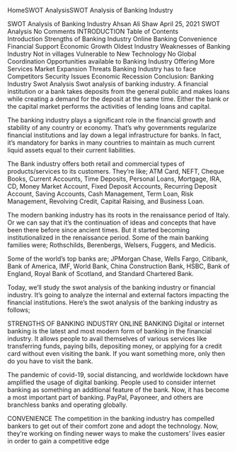   HomeSWOT AnalysisSWOT Analysis of Banking Industry


SWOT Analysis of Banking Industry Ahsan Ali Shaw  April 25, 2021  SWOT Analysis  No Comments
 INTRODUCTION 
Table of Contents	
 Introduction 
Strengths of Banking Industry 
Online Banking
Convenience
Financial Support
Economic Growth
Oldest Industry
Weaknesses of Banking Industry 
Not in villages
Vulnerable to New Technology
No Global Coordination
Opportunities available to Banking Industry 
Offering More Services
Market Expansion
Threats Banking Industry has to face
Competitors
Security Issues
Economic Recession
Conclusion: Banking Industry Swot Analysis 
Swot analysis of banking industry. A financial institution or a bank takes deposits from the general public and makes loans while creating a demand for the deposit at the same time. Either the bank or the capital market performs the activities of lending loans and capital.

The banking industry plays a significant role in the financial growth and stability of any country or economy. That’s why governments regularize financial institutions and lay down a legal infrastructure for banks. In fact, it’s mandatory for banks in many countries to maintain as much current liquid assets equal to their current liabilities.

The Bank industry offers both retail and commercial types of products/services to its customers. They’re like; ATM Card, NEFT, Cheque Books, Current Accounts, Time Deposits, Personal Loans, Mortgage, IRA, CD, Money Market Account, Fixed Deposit Accounts, Recurring Deposit Account, Saving Accounts, Cash Management, Term Loan, Risk Management, Revolving Credit, Capital Raising, and Business Loan.

The modern banking industry has its roots in the renaissance period of Italy. Or we can say that it’s the continuation of ideas and concepts that have been there before since ancient times. But it started becoming institutionalized in the renaissance period. Some of the main banking families were; Rothschilds, Berenbergs, Welsers, Fuggers, and Medicis.


 
Some of the world’s top banks are; JPMorgan Chase, Wells Fargo, Citibank, Bank of America, IMF, World Bank, China Construction Bank, HSBC, Bank of England, Royal Bank of Scotland, and Standard Chartered Bank.

Today, we’ll study the swot analysis of the banking industry or financial industry. It’s going to analyze the internal and external factors impacting the financial institutions. Here’s the swot analysis of the banking industry as follows;

STRENGTHS OF BANKING INDUSTRY 
ONLINE BANKING
Digital or internet banking is the latest and most modern form of banking in the financial industry. It allows people to avail themselves of various services like transferring funds, paying bills, depositing money, or applying for a credit card without even visiting the bank. If you want something more, only then do you have to visit the bank.

The pandemic of covid-19, social distancing, and worldwide lockdown have amplified the usage of digital banking. People used to consider internet banking as something an additional feature of the bank. Now, it has become a most important part of banking. PayPal, Payoneer, and others are branchless banks and operating globally.

CONVENIENCE
The competition in the banking industry has compelled bankers to get out of their comfort zone and adopt the technology. Now, they’re working on finding newer ways to make the customers’ lives easier in order to gain a competitive edge